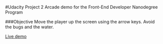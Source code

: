 #Udacity Project 2
Arcade demo for the Front-End Developer Nanodegree Program

###Objective
Move the player up the screen using the arrow keys. Avoid the bugs and the water.

[Live demo](www.google.com)
